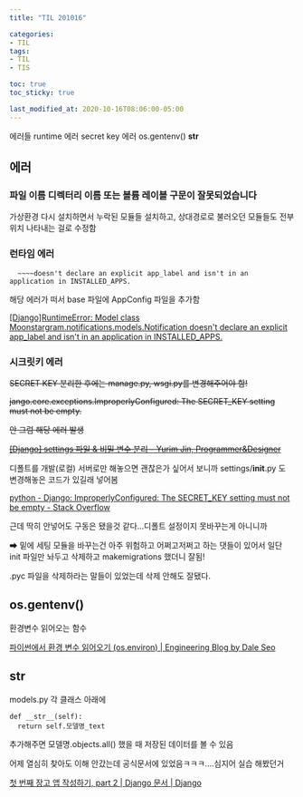 ```yaml
---
title: "TIL 201016"

categories:
- TIL
tags:
- TIL
- TIS

toc: true
toc_sticky: true

last_modified_at: 2020-10-16T08:06:00-05:00
---
```

에러들 runtime 에러 secret key 에러 os.gentenv() __str__

## 에러

### 파일 이름 디렉터리 이름 또는 볼륨 레이블 구문이 잘못되었습니다

가상환경 다시 설치하면서 누락된 모듈들 설치하고, 상대경로로 불러오던 모듈들도 전부 위치 나타내는 걸로 수정함

### 런타임 에러

      ~~~~doesn't declare an explicit app_label and isn't in an application in INSTALLED_APPS.

해당 에러가 떠서 base 파일에 AppConfig 파일을 추가함

[\[Django\]RuntimeError: Model class Moonstargram.notifications.models.Notification doesn't declare an explicit app_label and isn't in an application in INSTALLED_APPS.](https://moonsupport.tistory.com/93)

### 시크릿키 에러

<del>SECRET KEY 분리한 후에는 manage.py, wsgi.py를 변경해주어야 함!</del>

<del>jango.core.exceptions.ImproperlyConfigured: The SECRET_KEY setting must not be empty.</del>
      
<del>안 그럼 해당 에러 발생</del>

<del>[\[Django\] settings 파일 & 비밀 변수 분리 – Yurim Jin, Programmer&Designer](https://milooy.wordpress.com/2016/09/05/django-seperate-settings-and-secret-file/)</del>

디폴트를 개발(로컬) 서버로만 해놓으면 괜찮은가 싶어서 보니까 settings/__init__.py 도 변경해놓은 코드가 있길래 넣어봄

[python - Django: ImproperlyConfigured: The SECRET_KEY setting must not be empty - Stack Overflow](https://stackoverflow.com/questions/19128540/django-improperlyconfigured-the-secret-key-setting-must-not-be-empty)

근데 딱히 안넣어도 구동은 됐을것 같다...디폴트 설정이지 못바꾸는게 아니니까

➡ 밑에 세팅 모듈을 바꾸는건 아주 위험하고 어쩌고저쩌고 하는 댓들이 있어서 일단 init 파일만 놔두고 삭제하고 makemigrations 했더니 잘됨!

.pyc 파일을 삭제하라는 말들이 있었는데 삭제 안해도 잘됐다.

## os.gentenv()

환경변수 읽어오는 함수

[파이썬에서 환경 변수 읽어오기 (os.environ) \| Engineering Blog by Dale Seo](https://www.daleseo.com/python-os-environ/)


## __str__

models.py 각 클래스 아래에

    def __str__(self):
      return self.모델명_text
      
추가해주면 모델명.objects.all() 했을 때 저장된 데이터를 볼 수 있음

어제 열심히 찾아도 이해 안갔는데 공식문서에 있었음ㅋㅋㅋ....심지어 실습 해봤던거

[첫 번째 장고 앱 작성하기, part 2 \| Django 문서 \| Django](https://docs.djangoproject.com/ko/3.1/intro/tutorial02/)
